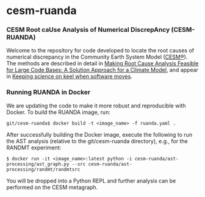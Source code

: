 # cesm-ruanda

### CESM Root caUse Analysis of Numerical DiscrepAncy (CESM-RUANDA)
Welcome to the repository for code developed to locate 
the root causes of numerical discrepancy in the Community 
Earth System Model ([CESM&reg;](https://www.cesm.ucar.edu/)). 
The methods are described in detail in 
[Making Root Cause Analysis Feasible for Large Code Bases: A Solution Approach for a Climate Model](https://doi.org/10.1145/3307681.3325399),
and appear in [Keeping science on keel when software moves](https://doi.org/10.1145/3382037).

### Running RUANDA in Docker
We are updating the code to make it more robust and 
reproducible with Docker. To build the RUANDA image, run: 

```
git/cesm-ruanda$ docker build -t <image_name> -f ruanda.yaml .
```
After successfully building the Docker image, execute the following 
to run the AST analysis (relative to the git/cesm-ruanda directory), e.g., for the RANDMT experiment:

```
$ docker run -it <image_name>:latest python -i cesm-ruanda/ast-processing/ast_graph.py --src cesm-ruanda/ast-processing/randmt/randmtsrc
```
You will be dropped into a Python REPL and further analysis can be performed 
on the CESM metagraph.
